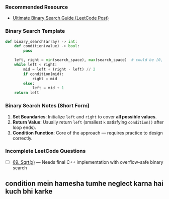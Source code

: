 ### Recommended Resource

- [Ultimate Binary Search Guide (LeetCode Post)](https://leetcode.com/discuss/post/786126/python-powerful-ultimate-binary-search-t-rwv8/)

### Binary Search Template

```python
def binary_search(array) -> int:
    def condition(value) -> bool:
        pass

    left, right = min(search_space), max(search_space)  # could be [0, n], [1, n] etc. Depends on problem
    while left < right:
        mid = left + (right - left) // 2
        if condition(mid):
            right = mid
        else:
            left = mid + 1
    return left
```

### Binary Search Notes (Short Form)

1. **Set Boundaries**: Initialize `left` and `right` to cover **all possible values**.
2. **Return Value**: Usually return `left` (smallest `k` satisfying `condition()` after loop ends).
3. **Condition Function**: Core of the approach — requires practice to design correctly.

### Incomplete LeetCode Questions

- [ ] [69. Sqrt(x)](https://leetcode.com/problems/sqrtx/) — Needs final C++ implementation with overflow-safe binary search

## condition mein hamesha tumhe neglect karna hai kuch bhi karke